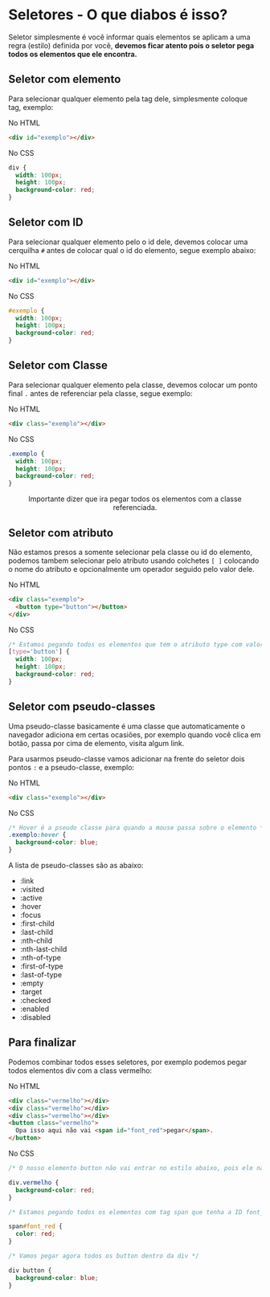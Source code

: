 # Seletores - O que diabos é isso?

Seletor simplesmente é você informar quais elementos se aplicam a uma regra (estilo) definida por você, **devemos ficar atento pois o seletor pega todos os elementos que ele encontra.**

## Seletor com elemento

Para selecionar qualquer elemento pela tag dele, simplesmente coloque tag, exemplo:

No HTML

```html
<div id="exemplo"></div>
```

No CSS

```css
div {
  width: 100px;
  height: 100px;
  background-color: red;
}
```

## Seletor com ID

Para selecionar qualquer elemento pelo o id dele, devemos colocar uma cerquilha `#` antes de colocar qual o id do elemento, segue exemplo abaixo:

No HTML

```html
<div id="exemplo"></div>
```

No CSS

```css
#exemplo {
  width: 100px;
  height: 100px;
  background-color: red;
}
```

## Seletor com Classe

Para selecionar qualquer elemento pela classe, devemos colocar um ponto final `.` antes de referenciar pela classe, segue exemplo:

No HTML

```html
<div class="exemplo"></div>
```

No CSS

```css
.exemplo {
  width: 100px;
  height: 100px;
  background-color: red;
}
```

<p align="center">
  Importante dizer que ira pegar todos os elementos com a classe referenciada.
</p>

## Seletor com atributo

Não estamos presos a somente selecionar pela classe ou id do elemento, podemos tambem selecionar pelo atributo usando colchetes `[ ]` colocando o nome do atributo e opcionalmente um operador seguido pelo valor dele.

No HTML

```html
<div class="exemplo">
  <button type="button"></button>
</div>
```

No CSS

```css
/* Estamos pegando todos os elementos que tem o atributo type com valor "button" */
[type='button'] {
  width: 100px;
  height: 100px;
  background-color: red;
}
```

## Seletor com pseudo-classes

Uma pseudo-classe basicamente é uma classe que automaticamente o navegador adiciona em certas ocasiões, por exemplo quando você clica em botão, passa por cima de elemento, visita algum link.

Para usarmos pseudo-classe vamos adicionar na frente do seletor dois pontos `:` e a pseudo-classe, exemplo:

No HTML

```html
<div class="exemplo"></div>
```

No CSS

```css
/* Hover é a pseudo classe para quando a mouse passa sobre o elemento */
.exemplo:hover {
  background-color: blue;
}
```

A lista de pseudo-classes são as abaixo:

- :link
- :visited
- :active
- :hover
- :focus
- :first-child
- :last-child
- :nth-child
- :nth-last-child
- :nth-of-type
- :first-of-type
- :last-of-type
- :empty
- :target
- :checked
- :enabled
- :disabled

## Para finalizar

Podemos combinar todos esses seletores, por exemplo podemos pegar todos elementos div com a class vermelho:

No HTML

```html
<div class="vermelho"></div>
<div class="vermelho"></div>
<div class="vermelho"></div>
<button class="vermelho">
  Opa isso aqui não vai <span id="font_red">pegar</span>.
</button>
```

No CSS

```css
/* O nosso elemento button não vai entrar no estilo abaixo, pois ele não é uma div */

div.vermelho {
  background-color: red;
}

/* Estamos pegando todos os elementos com tag span que tenha a ID font_red */

span#font_red {
  color: red;
}

/* Vamos pegar agora todos os button dentro da div */

div button {
  background-color: blue;
}
```
